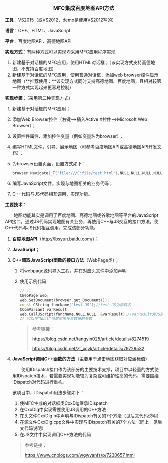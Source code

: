 ### <center>MFC集成百度地图API方法</center>

**工具**：VS2015（或VS2012，demo是使用VS2012写的）

**语言**：C++、HTML、JavaScript

**平台**：百度地图API、高德地图API

**实现方式**：有两种方式可以实现均采用MFC应用程序实现

1. 新建基于对话框的MFC应用，使用HTML对话框；（该实现方式支持高德地图，不支持百度地图）
2. 新建基于对话框的MFC应用，使用普通对话框，添加web browser控件显示地图（**推荐使用：**该实现方式同时支持高德地图、百度地图，且相对较第一种方式实现起来更容易控制）

**实现步骤**：（采用第二种实现方式）

1. 新建基于对话框的MFC应用；

2. 添加Web Browser控件（右键—>插入Active X控件—>Microsoft Web Browser）；

3. 设置控件属性、添加控件变量（例如变量名为browser）；

4. 编写HTML文件，引导、展示地图（可参考百度地图API或高德地图API开发文档）；

5. 为browser设置页面，设置方式如下：

   ```c++
   browser.Navigate(_T("file:///C:file/test.html"),NULL,NULL,NULL,NULL);
   ```

6. 编写JavaScript文件，实现与地图相关的业务代码；

7. C++代码与JS代码相互调用，实现功能。

**主要技术**：

&emsp;&emsp;地图功能其实是调用了百度地图、高德地图或谷歌地图等平台的JavaScript API接口，通过JS代码实现地图有关业务，再使用C++与JS交互的接口方法，使C++代码与JS代码相互调用，完成该部分功能。

1. **百度地图API**（http://lbsyun.baidu.com/）；

2. **JavaScript**；

3. **C++调取JavaScript函数的接口方法**（WebPage类）；

   1. 将webpage源码导入工程，并在对应头文件中添加声明

   2. 使用示例代码

      ```c++
      // ...
      CWebPage web;
      web.SetDocument(browser.get_Document());
      const CString funcName("test_JS");//test_JS为函数名
      CComVariant varResult;
      web.CallJScript(funcName,NULL,NULL, &varResult);//varResult为JS执行后返回值，
      // 可以在“NULL”位置附带任意数量的参数
      ```

      > 参考链接：
      >
      > https://blog.csdn.net/tangyin025/article/details/8274519
      >
      > https://blog.csdn.net/zt_xcyk/article/details/79729532

4. **JavaScript调用C++函数的方法**（主要用于点击地图获取对应坐标值）

   &emsp;&emsp;使用IDispatch接口作为该部分的主要技术支撑，项目中以轻量的方式使用IDispatch技术，若需要实现功能较为复杂或可维护性高的代码，需要围绕IDispatch对代码进行重构。

   该项目中，IDispatch用法步骤如下：

   1. 使MFC生成的对话框类CxxDlg继承IDispatch
   2. 在CxxDlg中实现需要使用JS调用的C++方法
   3. 在头文件CxxDlg.h中声明与IDispatch有关的7个方法（见后文代码说明）
   4. 在源文件CxxDlg.cpp文件中实现与IDispatch有关的7个方法（同上，见后文代码说明）
   5. 在JS文件中实现调用C++方法的代码

   > 参考链接：
   >
   > https://www.cnblogs.com/wgwyanfs/p/7230657.html

